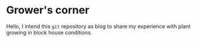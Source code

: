 # Grower's corner
Hello, I intend this `git` repository as blog to share my experience with plant growing in block house conditions.
